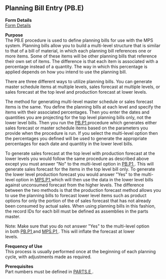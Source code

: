 ##  Planning Bill Entry (PB.E)

<PageHeader />

**Form Details**  
[ Form Details ](PB-E-1/README.md)   

**Purpose**  
The PB.E procedure is used to define planning bills for use with the MPS
system. Planning bills allow you to build a multi-level structure that is
similar to that of a bill of material, in which each planning bill references
one or more items. Some of these items will be other planning bills that
reference their own set of items. The difference is that each item is
associated with a percentage instead of a quantity. The way in which this
percentage is applied depends on how you intend to use the planning bill.  
  
There are three different ways to utilize planning bills. You can generate
master schedule items at multiple levels, sales forecast at multiple levels,
or sales forecast at the top level and production forecast at lower levels.  
  
The method for generating multi-level master schedule or sales forecast items is the same. You define the planning bills at each level and specify the items with their associated percentages. Then you enter the dates and quantities you are projecting for the top level planning bills only, not the lower level bills. Then you run the [ PB.P1 ](../../../../../../../../../../../../../../../../../../../../rover/AP-OVERVIEW/AP-ENTRY/AP-E/AP-E-1/CURRENCY-CONTROL/PO-E/PO-E-1/PLAN-CONTROL/PLAN-CONTROL-1/MPS-P1/MPS-P1-1/PB-P1) procedure which generates either sales forecast or master schedule items based on the parameters you provide when the procedure is run. If you select the multi-level option then the percentages you defined will be used to generate the appropriate percentages for each date and quantitiy in the lower level bills.   
  
To generate sales forecast at the top level with production forecast at the lower levels you would follow the same procedure as described above except you must answer "No" to the multi-level option in [ PB.P1 ](../../../../../../../../../../../../../../../../../../../../rover/AP-OVERVIEW/AP-ENTRY/AP-E/AP-E-1/CURRENCY-CONTROL/PO-E/PO-E-1/PLAN-CONTROL/PLAN-CONTROL-1/MPS-P1/MPS-P1-1/PB-P1) . This will generate sales forecast for the items in the top level bill only. To generate the lower level production forecast you would answer "Yes" to the multi-level option in [ MPS.P1 ](../../../../../../../../../../../../../../../../../../../../rover/AP-OVERVIEW/AP-ENTRY/AP-E/AP-E-1/CURRENCY-CONTROL/PO-E/PO-E-1/PLAN-CONTROL/PLAN-CONTROL-1/MPS-P1) which will then use the data in the lower level bills against unconsumed forecast from the higher levels. The difference between the two methods is that the production forecast method allows you to use the planning bills to forecast lower level items such as product options for only the portion of the of sales forecast that has not already been consumed by actual sales. When using planning bills in this fashion, the record IDs for each bill must be defined as assemblies in the parts master.   
  
Note: Make sure that you do not answer "Yes" to the multi-level option  
in both [ PB.P1 ](../../../../../../../../../../../../../../../../../../../../rover/AP-OVERVIEW/AP-ENTRY/AP-E/AP-E-1/CURRENCY-CONTROL/PO-E/PO-E-1/PLAN-CONTROL/PLAN-CONTROL-1/MPS-P1/MPS-P1-1/PB-P1) and [ MPS.P1 ](../../../../../../../../../../../../../../../../../../../../rover/AP-OVERVIEW/AP-ENTRY/AP-E/AP-E-1/CURRENCY-CONTROL/PO-E/PO-E-1/PLAN-CONTROL/PLAN-CONTROL-1/MPS-P1) . This will inflate the forecast at lower   
levels.

**Frequency of Use**  
This process is usually performed once at the beginning of each planning
cycle, with adjustments made as required.

**Prerequisites**  
Part numbers must be defined in [ PARTS.E ](../../../../../../../../../../../../../../../../../../../../rover/AP-OVERVIEW/AP-ENTRY/ACCT-CONTROL/ACCT-CONTROL-1/ar-e/PARTS-E) . 

<badge text= "Version 8.10.57" vertical="middle" />

<PageFooter />